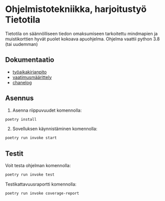 
# Ohjelmistotekniikka, harjoitustyö Tietotila 

Tietotila on säännölliseen tiedon omaksumiseen tarkoitettu mindmapien ja muistikorttien hyvät puolet kokoava apuohjelma. Ohjelma vaattii python 3.8 (tai uudemman) 

## Dokumentaatio 

- [työaikakirjanpito](https://github.com/ErikHuuskonen/ot-harjoitustyo/blob/main/dokumentaatio/tyoaikakirjanpito.md)
- [vaatimusmäärittely](https://github.com/ErikHuuskonen/ot-harjoitustyo/blob/main/dokumentaatio/vaatimusmaarittely.md)
- [chanelog](https://github.com/ErikHuuskonen/ot-harjoitustyo/blob/main/dokumentaatio/changelog.md)

## Asennus 

1. Asenna riippuvuudet komennolla: 

```bash
poetry install
```

2. Sovelluksen käynnistäminen komennolla:

```bash
poetry run invoke start
```

## Testit

Voit testa ohjelman komennolla: 

```bash
poetry run invoke test
```

Testikattavuusraportti komennolla: 

```bash
poetry run invoke coverage-report
```



